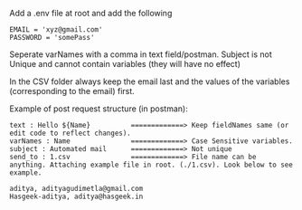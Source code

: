 Add a .env file at root and add the following 
```
EMAIL = 'xyz@gmail.com'
PASSWORD = 'somePass'
```

Seperate varNames with a comma in text field/postman. Subject is not Unique and cannot contain variables (they will have no effect)

In the CSV folder always keep the email last and the values of the variables (corresponding to the email) first.

Example of post request structure (in postman):

```
text : Hello ${Name}          =============> Keep fieldNames same (or edit code to reflect changes). 
varNames : Name               =============> Case Sensitive variables.
subject : Automated mail      =============> Not unique
send_to : 1.csv               =============> File name can be anything. Attaching example file in root. (./1.csv). Look below to see example.
```

```
aditya, adityagudimetla@gmail.com
Hasgeek-aditya, aditya@hasgeek.in
```
